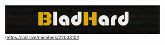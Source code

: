 ![Header](https://github.com/Bladhard/Bladhard/blob/main/Bladhard%20github.png)(https://lolz.live/members/2203310/)

